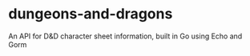 # dungeons-and-dragons
An API for D&amp;D character sheet information, built in Go using Echo and Gorm
